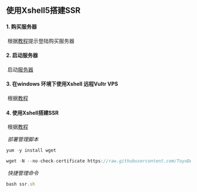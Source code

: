 ## 使用Xshell5搭建SSR

####  	1. 购买服务器

​		根据[教程](<https://www.freeluffy.com/ss-server-on-vultr/>)提示登陆购买服务器

#### 	2. 启动服务器

​		启动[服务器](https://my.vultr.com/)

#### 	3. 在windows 环境下使用Xshell 远程Vultr VPS

​		根据[教程](https://www.vultrblog.com/windows-xshell-vultr-vps/.html)

#### 	4. 使用Xshell搭建SSR

​		根据[教程](<http://feelsight.cn/post/68.html>)	

​		*部署管理脚本*

```typescript
yum -y install wget

wget -N --no-check-certificate https://raw.githubusercontent.com/ToyoDAdoubi/doubi/master/ssr.sh && chmod +x ssr.sh && bash ssr.sh
```

​		*快捷管理命令*

```typescript
bash ssr.sh
```



​	

